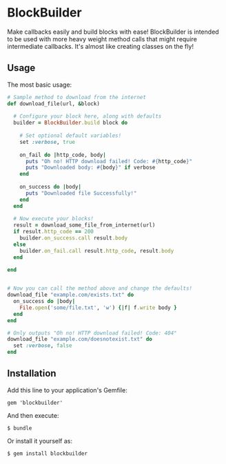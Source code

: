 BlockBuilder
============
Make callbacks easily and build blocks with ease! BlockBuilder is intended to be used with more heavy weight method calls that might require intermediate callbacks. It's almost like creating classes on the fly!

## Usage
The most basic usage:

```ruby
# Sample method to download from the internet
def download_file(url, &block)
  
  # Configure your block here, along with defaults
  builder = BlockBuilder.build block do
    
    # Set optional default variables!
    set :verbose, true
    
    on_fail do |http_code, body|
      puts "Oh no! HTTP download failed! Code: #{http_code}"
      puts "Downloaded body: #{body}" if verbose
    end
    
    on_success do |body|
      puts "Downloaded file Successfully!"
    end
  end
  
  # Now execute your blocks!
  result = download_some_file_from_internet(url)
  if result.http_code == 200
    builder.on_success.call result.body
  else
    builder.on_fail.call result.http_code, result.body
  end
  
end


# Now you can call the method above and change the defaults!
download_file "example.com/exists.txt" do
  on_success do |body|
    File.open('some/file.txt', 'w') {|f| f.write body }
  end
end

# Only outputs "Oh no! HTTP download failed! Code: 404"
download_file "example.com/doesnotexist.txt" do
  set :verbose, false
end
```

## Installation

Add this line to your application's Gemfile:

    gem 'blockbuilder'

And then execute:

    $ bundle

Or install it yourself as:

    $ gem install blockbuilder


